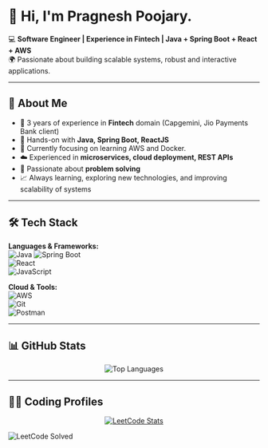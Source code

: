 # 👋 Hi, I'm Pragnesh Poojary.
💻 **Software Engineer | Experience in Fintech | Java + Spring Boot + React + AWS**  
🌍 Passionate about building scalable systems, robust and interactive applications.

---

## 🚀 About Me  
- 💼 3 years of experience in **Fintech** domain (Capgemini, Jio Payments Bank client)  
- 🔧 Hands-on with **Java, Spring Boot, ReactJS**
- 🌱 Currently focusing on learning AWS and Docker. 
- ☁️ Experienced in **microservices, cloud deployment, REST APIs**  
- 🎯 Passionate about **problem solving**  
- 📈 Always learning, exploring new technologies, and improving scalability of systems  


---

## 🛠️ Tech Stack  

**Languages & Frameworks:**  
![Java](https://img.shields.io/badge/Java-ED8B00?style=for-the-badge&logo=openjdk&logoColor=white)
![Spring Boot](https://img.shields.io/badge/SpringBoot-6DB33F?style=for-the-badge&logo=springboot&logoColor=white)  
![React](https://img.shields.io/badge/React-20232A?style=for-the-badge&logo=react&logoColor=61DAFB)  
![JavaScript](https://img.shields.io/badge/JavaScript-F7DF1E?style=for-the-badge&logo=javascript&logoColor=black)  

**Cloud & Tools:**  
![AWS](https://img.shields.io/badge/AWS-232F3E?style=for-the-badge&logo=amazon-aws&logoColor=white)  
![Git](https://img.shields.io/badge/Git-F05032?style=for-the-badge&logo=git&logoColor=white)  
![Postman](https://img.shields.io/badge/Postman-FF6C37?style=for-the-badge&logo=postman&logoColor=white)  

---

## 📊 GitHub Stats  

<p align="center">
  <img src="https://github-readme-stats.vercel.app/api/top-langs/?username=PRAGNESH123&layout=compact&theme=tokyonight" alt="Top Languages" />
</p>  

---

## 🧑‍💻 Coding Profiles  

<p align="center">
  <a href="https://leetcode.com/u/Pragnesh10/a">
    <img src="https://leetcard.jacoblin.cool/Pragnesh10?theme=dark&ext=heatmap" alt="LeetCode Stats" />
  </a>
</p>

![LeetCode Solved](https://img.shields.io/badge/dynamic/json?style=for-the-badge&label=Problems%20Solved&query=solved&url=https://leetcode-badge-api.vercel.app/api/Pragnesh10&logo=leetcode&logoColor=yellow&color=orange)


